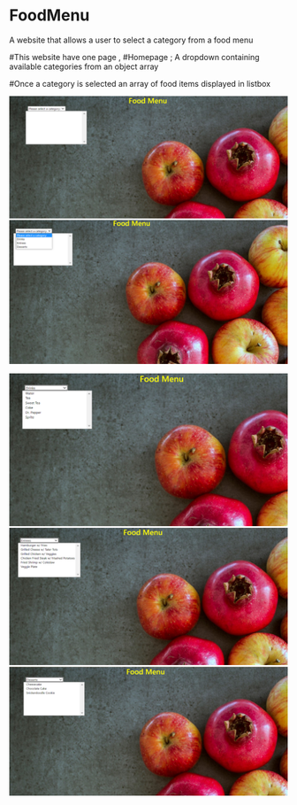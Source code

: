 # FoodMenu


A website that allows a user to select a category from a food menu



#This website have one page , #Homepage ; A dropdown containing available categories from an object array 

#Once a category is selected an array of food items displayed in listbox




![foodCategoryDropdown](/images/foodCategoryDropdown.png)
![foodCategorySelect](/images/foodCategoryDropdownCategorySelect.png)

![foodSelectDrinks](/images/foodCategoryDropdownCategorySelectDrinks.png)
![foodEntrees](/images/foodCategoryDropdownCategorySelectEntrees.png)
![foodDesserts](/images/foodCategoryDropdownCategorySelectDesserts.png)


